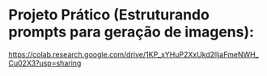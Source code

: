 # Projeto Prático (Estruturando prompts para geração de imagens): 
https://colab.research.google.com/drive/1KP_xYHuP2XxUkd2lljaFmeNWH_Cu02X3?usp=sharing
